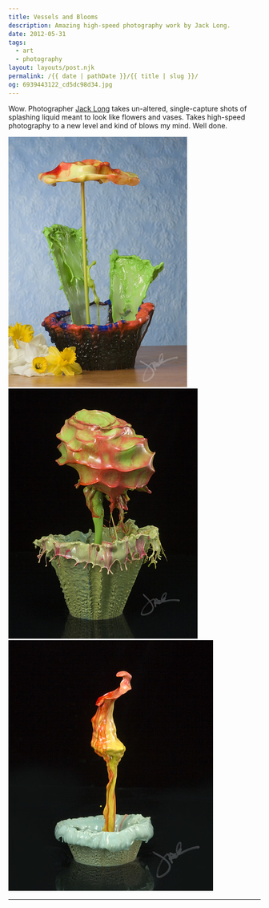 ```yaml
---
title: Vessels and Blooms
description: Amazing high-speed photography work by Jack Long.
date: 2012-05-31
tags: 
  - art
  - photography
layout: layouts/post.njk
permalink: /{{ date | pathDate }}/{{ title | slug }}/
og: 6939443122_cd5dc98d34.jpg
---
```


Wow. Photographer [Jack Long](http://www.flickr.com/photos/oldschooljack/sets/72157629964895423/with/6919678994/) takes un-altered, single-capture shots of splashing liquid meant to look like flowers and vases. Takes high-speed photography to a new level and kind of blows my mind. Well done.

[![New Life_3377sig](/img/6939443122_cd5dc98d34.jpg)](http://www.flickr.com/photos/oldschooljack/6939443122/) [![Spring Rose_3250](/img/6919678994_06f268eb32.jpg)](http://www.flickr.com/photos/oldschooljack/6919678994/) [![Cauldron_3264 EXPLORE 2011_04_08](/img/7056566995_fb9a68c424.jpg)](http://www.flickr.com/photos/oldschooljack/7056566995/)

---

